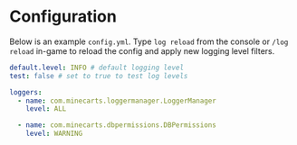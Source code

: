 # Configuration

Below is an example `config.yml`. Type `log reload` from the console or `/log reload` in-game to reload the config and apply new logging level filters.

```yaml
default.level: INFO # default logging level
test: false # set to true to test log levels

loggers:
  - name: com.minecarts.loggermanager.LoggerManager
    level: ALL

  - name: com.minecarts.dbpermissions.DBPermissions
    level: WARNING
```